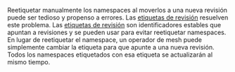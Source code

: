 ---
---
Reetiquetar manualmente los namespaces al moverlos a una nueva revisión puede ser tedioso y propenso a errores.
Las [etiquetas de revisión](/es/docs/reference/commands/istioctl/#istioctl-tag) resuelven este problema.
Las [etiquetas de revisión](/es/docs/reference/commands/istioctl/#istioctl-tag) son identificadores estables que apuntan a revisiones y se pueden usar para evitar reetiquetar namespaces. En lugar de reetiquetar el namespace, un operador de mesh puede simplemente cambiar la etiqueta para que apunte a una nueva revisión. Todos los namespaces etiquetados con esa etiqueta se actualizarán al mismo tiempo.
